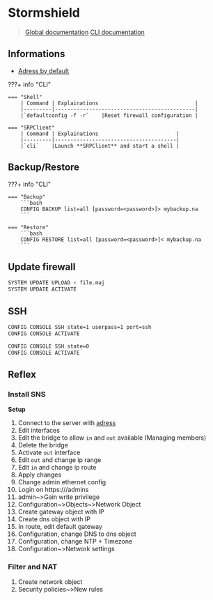 # Stormshield

> [Global documentation](https://documentation.stormshield.eu/HOME/Content/Website_Topics/Root-HomePage-FR.htm)
> [CLI documentation](https://documentation.stormshield.eu/SNS/v4/fr/Content/PDF/SNS-TechnicalNotes/sns-fr-configuration_de_base_cli_note_technique.pdf)

## Informations

- [Adress by default](https://10.0.0.254/admin)

???+ info "CLI"

    === "Shell"
        | Command | Explainations                               |
        |---------|---------------------------------------------|
        |`defaultconfig -f -r`    |Reset firewall configuration |

    === "SRPClient"
        | Command | Explainations                         |
        |---------|---------------------------------------|
        |`cli`    |Launch **SRPClient** and start a shell |

## Backup/Restore

???+ info "CLI"

    === "Backup"
        ```bash
        CONFIG BACKUP list=all [password=<password>]> mybackup.na
        ```

    === "Restore"
        ```bash
        CONFIG RESTORE list=all [password=<password>]< mybackup.na
        ```

## Update firewall

```bash
SYSTEM UPDATE UPLOAD < file.maj
SYSTEM UPDATE ACTIVATE
```

## SSH

```bash
CONFIG CONSOLE SSH state=1 userpass=1 port=ssh
CONFIG CONSOLE ACTIVATE

CONFIG CONSOLE SSH state=0
CONFIG CONSOLE ACTIVATE
```

## Reflex

### Install SNS

**Setup**

1. Connect to the server with [adress](https://10.0.0.254/admin)
2. Edit interfaces
3. Edit the bridge to allow `in` and `out` available (Managing members)
4. Delete the bridge
5. Activate `out` interface
6. Edit `out` and change ip range
7. Edit `in` and change ip route
8. Apply changes
9. Change admin ethernet config
10. Login on https://<newIp>/admins
11. admin~>Gain write privilege
12. Configuration~>Objects~>Network Object
13. Create gateway object with IP
14. Create dns object with IP
15. In route, edit default gateway
16. Configuration, change DNS to dns object
17. Configuration, change NTP + Timezone
18. Configuration~>Network settings

### Filter and NAT

1. Create network object
2. Security policies~>New rules

